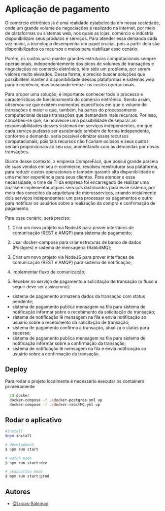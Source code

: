 # Aplicação de pagamento


O comércio eletrônico já é uma realidade estabelecida em nossa sociedade, onde um grande volume de negociações é realizado na internet, por meio de plataformas ou sistemas web, nos quais as lojas, comércio e indústria disponibilizam seus produtos e serviços. Para atender essa demanda cada vez maior, a tecnologia desempenha um papel crucial, pois a partir dela são disponibilizados os recursos e meios para viabilizar esse cenário.

Porém, os custos para manter grandes estruturas computacionais sempre operacionais, independentemente dos picos de volumes de transações e negociações no comércio eletrônico, têm sido um problema, por serem valores muito elevados. Dessa forma, é preciso buscar soluções que possibilitem manter a disponibilidade dessas plataformas e sistemas web para o comércio, mas buscando reduzir os custos operacionais.

Para propor uma solução, é importante conhecer todo o processo e características de funcionamento do comércio eletrônico. Sendo assim, observou-se que existem momentos específicos em que o volume de transações é maior e que, também, há partes do processamento computacional dessas transações que demandam mais recursos. Por isso, concebeu-se que, se houvesse uma possibilidade de separar as responsabilidades desses sistemas em serviços independentes, em que cada serviço pudesse ser escalonado também de forma independente, conforme a demanda, seria possível otimizar esses recursos computacionais, pois tais recursos não ficariam ociosos e seus custos seriam proporcionais ao seu uso, aumentando com as demandas por novas transações.

Diante desse contexto, a empresa CompreFácil, que possui grande parcela de suas vendas em seu e-commerce, resolveu reestruturar sua plataforma, para reduzir custos operacionais e também garantir alta disponibilidade e uma melhor experiência para seus clientes. Para atender a essa necessidade, o time de TI da empresa foi encarregado de realizar uma análise e implementar alguns serviços distribuídos para esse sistema, por meio dos conceitos da arquitetura de microsserviços, criando inicialmente dois serviços independentes: um para processar os pagamentos e outro para notificar os usuários sobre a realização da compra e confirmação de pagamento.

Para esse cenário, será preciso:

1.  Criar um novo projeto via NodeJS para prover interfaces de comunicação (REST e AMQP) para sistema de pagamento;

2. Usar docker-compose para criar estruturas de banco de dados (Postgres) e sistema de mensageria (RabbitMQ);

3. Criar um novo projeto via NodeJS para prover interfaces de comunicação (REST e AMQP) para sistema de notificação;

4. Implementar fluxo de comunicação;

5. Receber no serviço de pagamento a solicitação de transação (o fluxo a seguir deve ser assíncrono):
- sistema de pagamento armazena dados da transação com status pendente;
- sistema de pagamento publica mensagem na fila para sistema de notificação informar sobre o recebimento da solicitação de transação;
- sistema de notificação lê mensagem na fila e envia notificação ao usuário sobre o recebimento da solicitação de transação;
- sistema de pagamento confirma a transação, atualiza o status para sucesso;
- sistema de pagamento publica mensagem na fila para sistema de notificação informar sobre a confirmação da transação;
- sistema de notificação lê mensagem na fila e envia notificação ao usuário sobre a confirmação da transação.
## Deploy

Para rodar o projeto localmente é necessário executar os containers primeiramente

```bash
  cd docker
  docker-compose -f .\docker-postgree.yml up
  docker-compose -f .\docker-rabitMQ.yml up
```



## Rodar o aplicativo
```bash
#install
$npm install

# development
$ npm run start

# watch mode
$ npm run start:dev

# production mode
$ mpm run start:prod
```


## Autores

- [@Lucas-Salomao](https://www.github.com/Lucas-Salomao)

